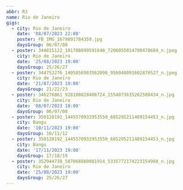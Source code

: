 ```yaml
---
abbr: RJ
name: Rio de Janeiro
gigs:
  - city: Rio de Janeiro
    date: '08/07/2023 22:00'
    poster: FB_IMG_1679891784359.jpg
    daysGroup: 06/07/08
  - poster: 344815122_101708899591648_7206055014700478684_n.jpeg
    city: Rio de Janeiro
    date: '25/08/2023 19:00'
    daysGroup: 25/26/27
  - poster: 344752276_1405856983562098_956040091602870527_n.jpeg
    city: Rio de Janeiro
    date: '21/07/2023 19:00'
    daysGroup: 21/22/23
  - poster: 346276861_928180828406724_1554073635262588434_n.jpg
    city: Rio de Janeiro
    date: '08/07/2023 18:00'
    daysGroup: 06/07/08
  - poster: 350128192_1445570932953559_685295211489154453_n.jpg
    city: Bangu
    date: '10/11/2023 19:00'
    daysGroup: 10/11/12
  - poster: 350128192_1445570932953559_685295211489154453_n.jpg
    city: Bangu
    date: '17/11/2023 19:00'
    daysGroup: 17/18/19
  - poster: 352944738_587068860081914_5335772174223154988_n.jpg
    city: Rio de Janeiro
    date: '25/08/2023 19:00'
    daysGroup: 25/26/27
---
```


